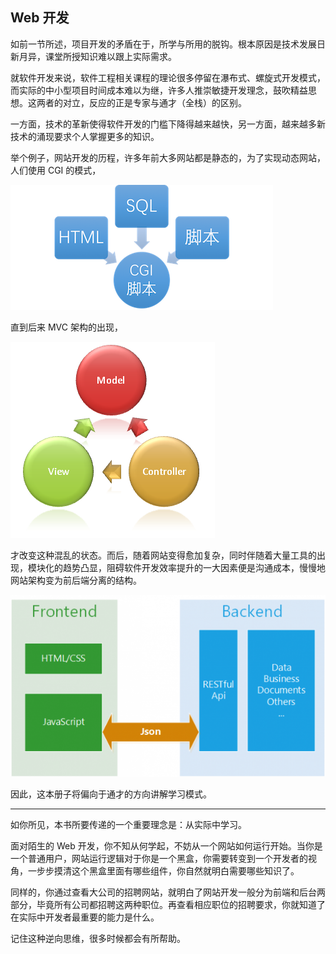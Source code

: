 ## Web 开发

如前一节所述，项目开发的矛盾在于，所学与所用的脱钩。根本原因是技术发展日新月异，课堂所授知识难以跟上实际需求。

就软件开发来说，软件工程相关课程的理论很多停留在瀑布式、螺旋式开发模式，而实际的中小型项目时间成本难以为继，许多人推崇敏捷开发理念，鼓吹精益思想。这两者的对立，反应的正是专家与通才（全栈）的区别。

一方面，技术的革新使得软件开发的门槛下降得越来越快，另一方面，越来越多新技术的涌现要求个人掌握更多的知识。

举个例子，网站开发的历程，许多年前大多网站都是静态的，为了实现动态网站，人们使用 CGI 的模式，

![](/assets/CGI.png)

直到后来 MVC 架构的出现，

![](/assets/MVC.png)

才改变这种混乱的状态。而后，随着网站变得愈加复杂，同时伴随着大量工具的出现，模块化的趋势凸显，阻碍软件开发效率提升的一大因素便是沟通成本，慢慢地网站架构变为前后端分离的结构。

![](/assets/frontend-backend.png)

因此，这本册子将偏向于通才的方向讲解学习模式。

***

如你所见，本书所要传递的一个重要理念是：从实际中学习。

面对陌生的 Web 开发，你不知从何学起，不妨从一个网站如何运行开始。当你是一个普通用户，网站运行逻辑对于你是一个黑盒，你需要转变到一个开发者的视角，一步步摸清这个黑盒里面有哪些组件，你自然就明白需要哪些知识了。

同样的，你通过查看大公司的招聘网站，就明白了网站开发一般分为前端和后台两部分，毕竟所有公司都招聘这两种职位。再查看相应职位的招聘要求，你就知道了在实际中开发者最重要的能力是什么。

记住这种逆向思维，很多时候都会有所帮助。